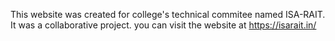 This website was created for college's technical commitee named ISA-RAIT.
It was a collaborative project.
you can visit the website at https://isarait.in/
